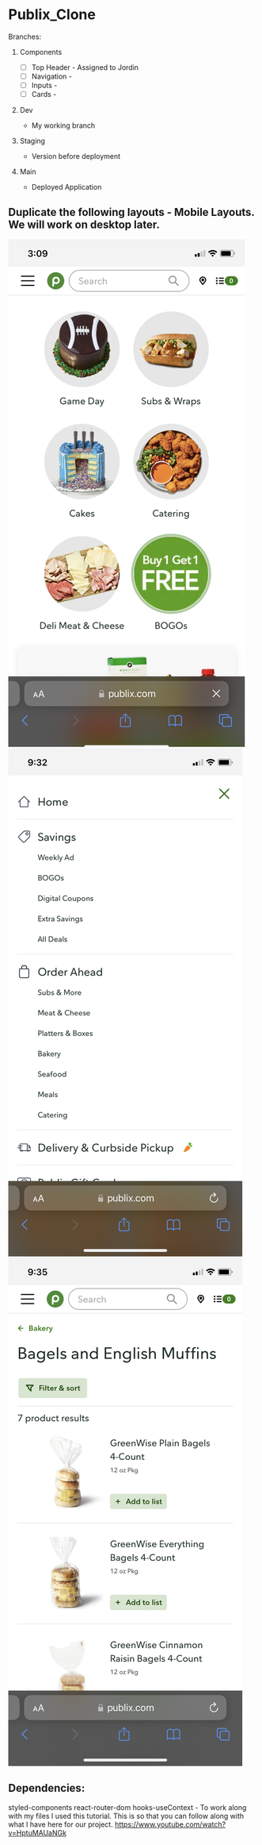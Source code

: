# Publix_Clone

Branches:

1. Components 
    - [ ] Top Header - Assigned to Jordin
    - [ ] Navigation - 
    - [ ] Inputs - 
    - [ ] Cards - 

2. Dev
    - My working branch

3. Staging
    - Version before deployment

4. Main
    - Deployed Application


## Duplicate the following layouts - Mobile Layouts. We will work on desktop later.
![Mobile - Landing Page](/src/images/Landing_Mobile.jpg)
![Mobile - Navigation](/src/images/Nav_Mobile.png)
![Mobile - Products Page](/src/images/SingleProd_Mobile.png)


## Dependencies:
styled-components
react-router-dom
hooks-useContext - To work along with my files I used this tutorial. This is so that you can follow along with what I have here for our project. https://www.youtube.com/watch?v=HptuMAUaNGk